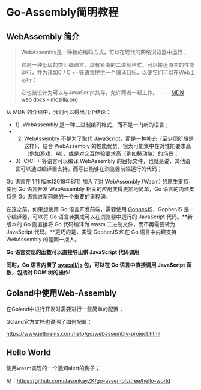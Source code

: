 # Go-Assembly简明教程

## WebAssembly 简介

>   WebAssembly是一种新的编码方式，可以在现代的网络浏览器中运行；
>
>   它是一种低级的类汇编语言，具有紧凑的二进制格式，可以接近原生的性能运行，并为诸如C / C  ++等语言提供一个编译目标，以便它们可以在Web上运行；
>
>   它也被设计为可以与JavaScript共存，允许两者一起工作。  —— [MDN web docs - mozilla.org](https://developer.mozilla.org/zh-CN/docs/WebAssembly)

从 MDN 的介绍中，我们可以得出几个结论：

-   1）WebAssembly 是一种二进制编码格式，而不是一门新的语言；
-   2) WebAssembly 不是为了取代 JavaScript，而是一种补充（至少现阶段是这样），结合 WebAssembly 的性能优势，很大可能集中在对性能要求高（例如游戏，AI），或是对交互体验要求高（例如移动端）的场景；
-   3）C/C++ 等语言可以编译 WebAssembly 的目标文件，也就是说，其他语言可以通过编译器支持，而写出能够在浏览器前端运行的代码；

Go 语言在 1.11 版本(2018年8月) 加入了对 WebAssembly (Wasm) 的原生支持，使用 Go 语言开发  WebAssembly 相关的应用变得更加地简单，Go 语言的内建支持是 Go 语言进军前端的一个重要的里程碑。

在这之前，如果想使用 Go  语言开发前端，需要使用 [GopherJS](https://github.com/gopherjs/gopherjs)，GopherJS 是一个编译器，可以将 Go 语言转换成可以在浏览器中运行的 JavaScript 代码。**新版本的 Go 则直接将 Go 代码编译为 wasm  二进制文件，而不再需要转为 JavaScript 代码。**更巧的是，实现 GopherJS 和在 Go 语言中内建支持 WebAssembly  的是同一拨人。

**Go 语言实现的函数可以直接导出供 JavaScript 代码调用**

**同时，Go 语言内置了 [syscall/js](https://github.com/golang/go/tree/master/src/syscall/js) 包，可以在 Go 语言中直接调用 JavaScript 函数，包括对 DOM 树的操作!**

## Goland中使用Web-Assembly

在Goland中进行开发时需要进行一些简单的配置；

Goland官方文档也说明了如何配置：

https://www.jetbrains.com/help/go/webassembly-project.html

## Hello World

使用wasm实现的一个通知alert的例子；

见：https://github.com/JasonkayZK/go-assembly/tree/hello-world





